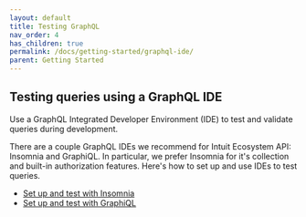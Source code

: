 ```yaml
---
layout: default
title: Testing GraphQL
nav_order: 4
has_children: true
permalink: /docs/getting-started/graphql-ide/
parent: Getting Started
---
```


## Testing queries using a GraphQL IDE

Use a GraphQL Integrated Developer Environment (IDE) to test and validate queries during development.

There are a couple GraphQL IDEs we recommend for Intuit Ecosystem API: Insomnia and GraphiQL. In particular, we prefer Insomnia for it's collection and built-in authorization features. Here's how to set up and use IDEs to test queries. 

* [Set up and test with Insomnia](./insomnia/)
* [Set up and test with GraphiQL](./graphiql/)